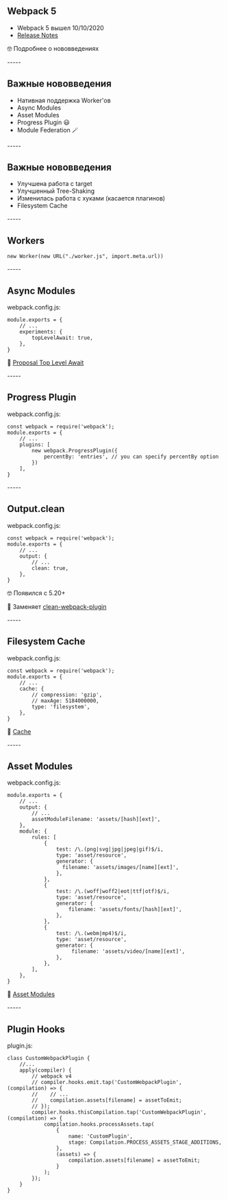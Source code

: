 <h2 data-id="webpack-5-title">Webpack 5</h2>
<ul>
<li>Webpack 5 вышел 10/10/2020</li>
<li class="fragment"><a href="https://webpack.js.org/blog/2020-10-10-webpack-5-release/">Release Notes</a></li>
</ul>
<p class="reveal fragment">🤓&nbsp;Подробнее о нововведениях</p>
-----
<!-- .slide: data-auto-animate data-menu-title="Важные нововведения 1/2" -->
<h2 data-id="webpack-5-title">Важные нововведения</h2>
<ul>
<li class="fragment">Нативная поддержка Worker'ов</li>
<li class="fragment">Async Modules</li>
<li class="fragment">Asset Modules</li>
<li class="fragment">Progress Plugin&nbsp;😃</li>
<li class="fragment">Module Federation&nbsp;🪄</li>
</ul>
-----
<!-- .slide: data-auto-animate data-menu-title="Важные нововведения 2/2" -->
<h2 data-id="webpack-5-title">Важные нововведения</h2>
<ul>
<li>Улучшена работа с target</li>
<li class="fragment">Улучшенный Tree-Shaking</li>
<li class="fragment">Изменилась работа с хуками (касается плагинов)</li>
<li class="fragment">Filesystem Cache</li>
</ul>
-----
<h2 data-id="webpack-5-title">Workers</h2>
<pre data-id="webpack-5-animation"><code class="javascript" data-trim>new Worker(new URL("./worker.js", import.meta.url))
</code></pre>
-----
<h2 data-id="webpack-5-title">Async Modules</h2>
<p data-id="webpack-5-filename" class="reveal r-hstack justify-start">webpack.config.js: </p>
<pre data-id="webpack-5-animation"><code class="javascript" data-trim data-line-numbers="|4">module.exports = {
    // ...
    experiments: {
        topLevelAwait: true,
    },
}
</code></pre>
<p class="reveal fragment r-hstack justify-start">🧐&nbsp;<a href="https://github.com/tc39/proposal-top-level-await">Proposal Top Level Await</a></p>
-----
<h2 data-id="webpack-5-title">Progress Plugin</h2>
<p data-id="webpack-5-filename" class="reveal r-hstack justify-start">webpack.config.js: </p>
<pre data-id="webpack-5-animation"><code class="javascript" data-trim data-line-numbers="|6">const webpack = require('webpack');
module.exports = {
    // ...
    plugins: [
        new webpack.ProgressPlugin({
            percentBy: 'entries', // you can specify percentBy option
        }) 
    ],
}
</code></pre>
-----
<h2 data-id="webpack-5-title">Output.clean</h2>
<p data-id="webpack-5-filename" class="reveal r-hstack justify-start">webpack.config.js: </p>
<pre data-id="webpack-5-animation"><code class="javascript" data-trim data-line-numbers="|6">const webpack = require('webpack');
module.exports = {
    // ...
    output: {
        // ...
        clean: true,
    },
}
</code></pre>
<p class="reveal fragment r-hstack justify-start">🤓&nbsp;Появился с 5.20+</p>
<p class="reveal fragment r-hstack justify-start">🧐&nbsp;Заменяет&nbsp;<a href="https://github.com/johnagan/clean-webpack-plugin">сlean-webpack-plugin</a></p>
-----
<h2 data-id="webpack-5-title">Filesystem Cache</h2>
<p data-id="webpack-5-filename" class="reveal r-hstack justify-start">webpack.config.js: </p>
<pre data-id="webpack-5-animation"><code class="javascript" data-trim data-line-numbers="|7">const webpack = require('webpack');
module.exports = {
    // ...
    cache: {
        // compression: 'gzip',
        // maxAge: 5184000000,
        type: 'filesystem',
    },
}
</code></pre>
<p class="reveal fragment r-hstack justify-start">🧐&nbsp;<a href="https://webpack.js.org/configuration/cache/">Cache</a></p>
-----
<h2 data-id="webpack-5-title">Asset Modules</h2>
<p data-id="code-filename" class="reveal r-hstack justify-start">webpack.config.js: </p>
<pre data-id="code-animation"><code class="javascript" data-trim data-line-numbers="|5|11,13|18,20|25,27">module.exports = {
    // ...
    output: {
        // ...
        assetModuleFilename: 'assets/[hash][ext]',
    },
    module: {
        rules: [
            {
                test: /\.(png|svg|jpg|jpeg|gif)$/i,
                type: 'asset/resource',
                generator: {
                  filename: 'assets/images/[name][ext]',
                },
            },
            {
                test: /\.(woff|woff2|eot|ttf|otf)$/i,
                type: 'asset/resource',
                generator: {
                    filename: 'assets/fonts/[hash][ext]',
                },
            },
            {
                test: /\.(webm|mp4)$/i,
                type: 'asset/resource',
                generator: {
                     filename: 'assets/video/[name][ext]',
                },
            },
        ],
    },
}
</code></pre>
<p class="reveal fragment r-hstack justify-start">🧐&nbsp;<a href="https://webpack.js.org/guides/asset-modules/">Asset Modules</a></p>
-----
<h2 data-id="webpack-5-title">Plugin Hooks</h2>
<p data-id="webpack-5-filename" class="reveal r-hstack justify-start">plugin.js: </p>
<pre data-id="webpack-5-animation"><code class="javascript" data-trim data-line-numbers="|4-8|9-19">class CustomWebpackPlugin {
    //...
    apply(compiler) {
        // webpack v4
        // compiler.hooks.emit.tap('CustomWebpackPlugin', (compilation) => {
        //    // ...
        //    compilation.assets[filename] = assetToEmit;
        // });
        compiler.hooks.thisCompilation.tap('CustomWebpackPlugin', (compilation) => {
            compilation.hooks.processAssets.tap(
                {
                    name: 'CustomPlugin',
                    stage: Compilation.PROCESS_ASSETS_STAGE_ADDITIONS,
                },
                (assets) => {
                    compilation.assets[filename] = assetToEmit;
                }
            );
        });
    }
}
</code></pre>
